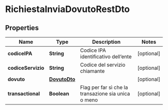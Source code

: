 
# RichiestaInviaDovutoRestDto

## Properties
Name | Type | Description | Notes
------------ | ------------- | ------------- | -------------
**codiceIPA** | **String** | Codice IPA identificativo dell’ente |  [optional]
**codiceServizio** | **String** | Codice del servizio chiamante |  [optional]
**dovuto** | [**DovutoDto**](DovutoDto.md) |  |  [optional]
**transactional** | **Boolean** | Flag per far sì che la transazione sia unica o meno |  [optional]



